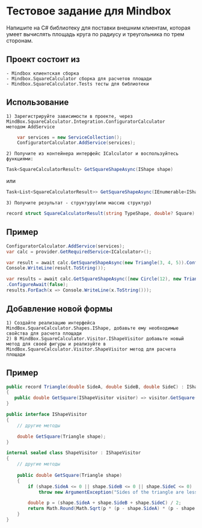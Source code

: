
# Тестовое задание для Mindbox

Напишите на C# библиотеку для поставки внешним клиентам, которая умеет вычислять площадь круга по
радиусу и треугольника по трем сторонам. 

## Проект состоит из
    - Mindbox клиентская сборка
    - Mindbox.SquareCalculator сборка для расчетов площади
    - Mindbox.SquareCalculator.Tests тесты для библиотеки

## Использование
    1) Зарегистрируйте зависимости в проекте, через MindBox.SquareCalculator.Integration.ConfiguratorCalculator
    методом AddService
    
```csharp
    var services = new ServiceCollection();
    ConfiguratorCalculator.AddService(services);
```

    2) Получите из контейнера интерфейс ICalculator и воспользуйтесь функциями:

```csharp
Task<SquareCalculatorResult> GetSquareShapeAsync(IShape shape)
```
или
```csharp
Task<List<SquareCalculatorResult>> GetSquareShapeAsync(IEnumerable<IShape> shapes)
```
    3) Получите результат - структуру(или массив структур)
 ```csharp
record struct SquareCalculatorResult(string TypeShape, double? Square)
```

## Пример
```csharp
ConfiguratorCalculator.AddService(services);
var calc = provider.GetRequiredService<ICalculator>();

var result = await calc.GetSquareShapeAsync(new Triangle(3, 4, 5)).ConfigureAwait(false);
Console.WriteLine(result.ToString());

var results = await calc.GetSquareShapeAsync([new Circle(12), new Triangle(13, 7, 16), new Triangle(3, 4, 5)])
.ConfigureAwait(false);
results.ForEach(x => Console.WriteLine(x.ToString()));
```
## Добавление новой формы
    1) Создайте реализацию интерфейса MindBox.SquareCalculator.Shapes.IShape, добавьте ему необходимые свойства для расчета площади
    2) В MindBox.SquareCalculator.Visitor.IShapeVisitor добавьте новый метод для своей фигуры и реализуйте в 
    MindBox.SquareCalculator.Visitor.ShapeVisitor метод для расчета площади

## Пример
 ```csharp
public record Triangle(double SideA, double SideB, double SideC) : IShape
{
    public double GetSquare(IShapeVisitor visitor) => visitor.GetSquare(this);
}
```
```csharp
public interface IShapeVisitor
{
    // другие методы

    double GetSquare(Triangle shape);
}
```
```csharp
internal sealed class ShapeVisitor : IShapeVisitor
{
    // другие методы
  
    public double GetSquare(Triangle shape)
    {
        if (shape.SideA <= 0 || shape.SideB <= 0 || shape.SideC <= 0)
            throw new ArgumentException("Sides of the triangle are less than or equal to zero");

        double p = (shape.SideA + shape.SideB + shape.SideC) / 2;
        return Math.Round(Math.Sqrt(p * (p - shape.SideA) * (p - shape.SideB) * (p - shape.SideC)), 2);
    }
}
```